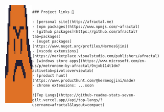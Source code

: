 
<div style="display:inline-flex;flex-flow:row nowrap;">
  <div> 
    <img 
         width="320" 
         height="320" 
         alt="angry patrick"
         src="https://github.com/afractal/afractal/blob/master/patrick%20angry.png"
     />
  </div>

  <div>

    ### Project links 🔭

    - [personal site](http://afractal.me)
    - [npm packages](https://www.npmjs.com/~afractal)
    - [github packages](https://github.com/afractal?tab=packages)
    - [nuget packages](https://www.nuget.org/profiles/HermesGjini)
    - [vscode extensions](https://marketplace.visualstudio.com/publishers/afractal)
    - [windows store apps](https://www.microsoft.com/en-us/p/metronome-by-afractal/9njxb114t1dm?activetab=pivot:overviewtab)
    - [product hunt](https://www.producthunt.com/@hermesgjini/made)
    - chrome extensions: ...soon

    ![Top Langs](https://github-readme-stats-seven-gilt.vercel.app//api/top-langs/?username=afractal&layout=compact)

  </div>
</div>
